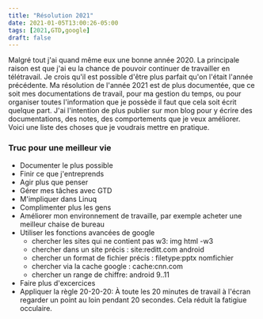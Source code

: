 ```yaml
---
title: "Résolution 2021"
date: 2021-01-05T13:00:26-05:00
tags: [2021,GTD,google]
draft: false
---
```


Malgré tout j'ai quand même eux une bonne année 2020. La principale raison est que j'ai eu la chance de pouvoir continuer de travailler en télétravail. Je crois qu'il est possible d'être plus parfait qu'on l'était l'année précédente. Ma résolution de l'année 2021 est de plus documentée, que ce soit mes documentations de travail, pour ma gestion du temps, ou pour organiser toutes l'information que je possède il faut que cela soit écrit quelque part. J'ai l'intention de plus publier sur mon blog pour y écrire des documentations, des notes, des comportements que je veux améliorer. Voici une liste des choses que je voudrais mettre en pratique.

### Truc pour une meilleur vie
- Documenter le plus possible
- Finir ce que j'entreprends
- Agir plus que penser
- Gérer mes tâches avec GTD
- M'impliquer dans Linuq
- Complimenter plus les gens
- Améliorer mon environnement de travaille, par exemple acheter une meilleur chaise de bureau
- Utiliser les fonctions avancées de google 
    - chercher les sites qui ne contient pas w3: img html -w3
    - chercher dans un site précis : site:reditt.com android 
    - chercher un format de fichier précis : filetype:pptx nomfichier
    - chercher via la cache google :  cache:cnn.com
    - chercher un range de chiffre: android 9..11
- Faire plus d'excercices
- Appliquer la règle 20-20-20: À toute les 20 minutes de travail à l'écran regarder un point au loin pendant 20 secondes. Cela réduit la fatigiue occulaire.

